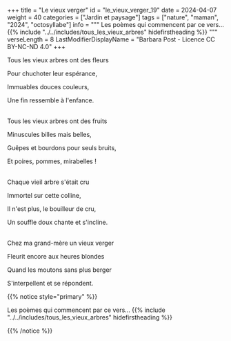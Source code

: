 +++
title = "Le vieux verger"
id = "le_vieux_verger_19"
date = 2024-04-07
weight = 40
categories = ["Jardin et paysage"]
tags = ["nature", "maman", "2024", "octosyllabe"]
info = """
Les poèmes qui commencent par ce vers...
{{% include "../../includes/tous_les_vieux_arbres" hidefirstheading %}}
"""
verseLength = 8
LastModifierDisplayName = "Barbara Post - Licence CC BY-NC-ND 4.0"
+++

Tous les vieux arbres ont des fleurs

Pour chuchoter leur espérance,

Immuables douces couleurs,

Une fin ressemble à l'enfance.

 \
Tous les vieux arbres ont des fruits

Minuscules billes mais belles,

Guêpes et bourdons pour seuls bruits,

Et poires, pommes, mirabelles !

 \
Chaque vieil arbre s'était cru

Immortel sur cette colline,

Il n'est plus, le bouilleur de cru,

Un souffle doux chante et s'incline.

 \
Chez ma grand-mère un vieux verger

Fleurit encore aux heures blondes

Quand les moutons sans plus berger

S'interpellent et se répondent.

{{% notice style="primary" %}}

Les poèmes qui commencent par ce vers...
{{% include "../../includes/tous_les_vieux_arbres" hidefirstheading %}}

{{% /notice %}}
